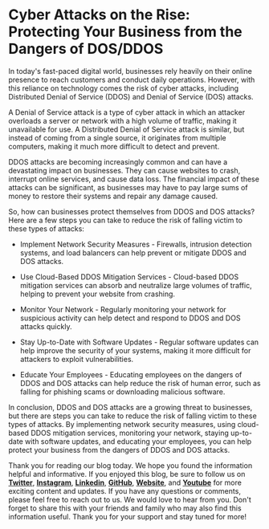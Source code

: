 # Cyber Attacks on the Rise: Protecting Your Business from the Dangers of DOS/DDOS

In today's fast-paced digital world, businesses rely heavily on their online presence to reach customers and conduct daily operations. However, with this reliance on technology comes the risk of cyber attacks, including Distributed Denial of Service (DDOS) and Denial of Service (DOS) attacks.

A Denial of Service attack is a type of cyber attack in which an attacker overloads a server or network with a high volume of traffic, making it unavailable for use. A Distributed Denial of Service attack is similar, but instead of coming from a single source, it originates from multiple computers, making it much more difficult to detect and prevent.

DDOS attacks are becoming increasingly common and can have a devastating impact on businesses. They can cause websites to crash, interrupt online services, and cause data loss. The financial impact of these attacks can be significant, as businesses may have to pay large sums of money to restore their systems and repair any damage caused.

So, how can businesses protect themselves from DDOS and DOS attacks? Here are a few steps you can take to reduce the risk of falling victim to these types of attacks:

* Implement Network Security Measures - Firewalls, intrusion detection systems, and load balancers can help prevent or mitigate DDOS and DOS attacks.
    
* Use Cloud-Based DDOS Mitigation Services - Cloud-based DDOS mitigation services can absorb and neutralize large volumes of traffic, helping to prevent your website from crashing.
    
* Monitor Your Network - Regularly monitoring your network for suspicious activity can help detect and respond to DDOS and DOS attacks quickly.
    
* Stay Up-to-Date with Software Updates - Regular software updates can help improve the security of your systems, making it more difficult for attackers to exploit vulnerabilities.
    
* Educate Your Employees - Educating employees on the dangers of DDOS and DOS attacks can help reduce the risk of human error, such as falling for phishing scams or downloading malicious software.
    

In conclusion, DDOS and DOS attacks are a growing threat to businesses, but there are steps you can take to reduce the risk of falling victim to these types of attacks. By implementing network security measures, using cloud-based DDOS mitigation services, monitoring your network, staying up-to-date with software updates, and educating your employees, you can help protect your business from the dangers of DDOS and DOS attacks.

Thank you for reading our blog today. We hope you found the information helpful and informative. If you enjoyed this blog, be sure to follow us on [**Twitter**](https://twitter.com/areyysharma), [**Instagram**](https://www.instagram.com/official_cyber_hub/), [**Linkedin**](https://www.linkedin.com/in/technical-human/), [**GitHub**](https://github.com/pushkarsharma23), [**Website**](https://officialcyberhub.wixsite.com/cyberhub), and [**Youtube**](https://www.youtube.com/@OfficialCyberHub) for more exciting content and updates. If you have any questions or comments, please feel free to reach out to us. We would love to hear from you. Don't forget to share this with your friends and family who may also find this information useful. Thank you for your support and stay tuned for more!